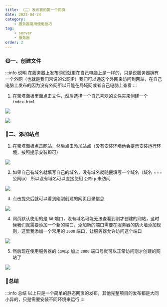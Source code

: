 ```yaml
---
title: （二）发布我的第一个网页
date: 2023-04-24
category:
    - 服务器常用使用技巧
tag:
    - server
    - 服务器
order: 2
---
```


### 😋一、创建文件
:::info 说明
在服务器上发布网页就更在自己电脑上是一样的，只是说服务器拥有一个外网（也就是我们常说的公网IP）我们可以通这个外网来访问到网站，在自己电脑上发布的因为没有外网所以只能在局域网或者自己电脑上查看
:::

1. 在宝塔面板里面点击文件，然后选择一个自己喜欢的文件夹来创建一个 `index.html`

![](https://image.zswei.xyz/img/202304241435414.png)

![](https://image.zswei.xyz/img/202304241436209.png)

### 🥽二、添加站点
1. 在宝塔面板点击网站，然后点击添加站点（没有安装环境他会提示安装运行环境，按照提示安装即可）

![](https://image.zswei.xyz/img/202304241438440.png)

2. 如果自己有域名就填写自己的域名，没有域名就随便填写一个域名（域名 === 公网ip） 所以没有域名可以直接使用 `公网ip` 来访问

![](https://image.zswei.xyz/img/202304241440329.png)

3. 点击提交后就可以看到刚刚创建的网页目录信息

![](https://image.zswei.xyz/img/202304241442201.png)


4. 网页默认使用的是 `80` 端口，没有域名可能无法查看到刚才创建的网站，这时候我们就需要添加一个新的端口，添加新的端口需要在服务器的防火墙添加规则，这里我添加一个常用的 `3000` 端口，让服务器允许访问这个端口

![](https://image.zswei.xyz/img/202304241446194.png)

5. 然后现在使用服务器的 `公网ip` 加上 `3000` 端口号就可以正常访问刚才创建的网站了

![](https://image.zswei.xyz/img/202304241447336.png)


### 🧦总结
:::info 总结
以上只是一个简单的静态网页的发布，其他完整项目的发布都是大同小异的，只是需要安装不同环境来运行
:::